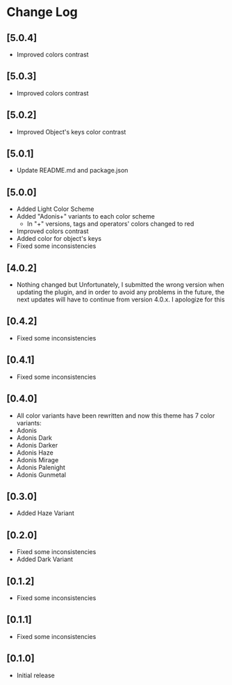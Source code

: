 # Change Log

## [5.0.4]
- Improved colors contrast

## [5.0.3]
- Improved colors contrast

## [5.0.2]
- Improved Object's keys color contrast

## [5.0.1]
- Update README.md and package.json

## [5.0.0]
- Added Light Color Scheme
- Added "Adonis+" variants to each color scheme
  - In "+" versions, tags and operators' colors changed to red
- Improved colors contrast
- Added color for object's keys
- Fixed some inconsistencies

## [4.0.2]

- Nothing changed but Unfortunately, I submitted the wrong version when updating the plugin, and in order to avoid any problems in the future, the next updates will have to continue from version 4.0.x. I apologize for this

## [0.4.2]

- Fixed some inconsistencies

## [0.4.1]

- Fixed some inconsistencies

## [0.4.0]

-  All color variants have been rewritten and now this theme has 7 color variants:
  - Adonis 
  - Adonis Dark
  - Adonis Darker
  - Adonis Haze
  - Adonis Mirage
  - Adonis Palenight
  - Adonis Gunmetal

## [0.3.0]

- Added Haze Variant

## [0.2.0]

- Fixed some inconsistencies
- Added Dark Variant

## [0.1.2]

- Fixed some inconsistencies

## [0.1.1]

- Fixed some inconsistencies

## [0.1.0]

- Initial release
